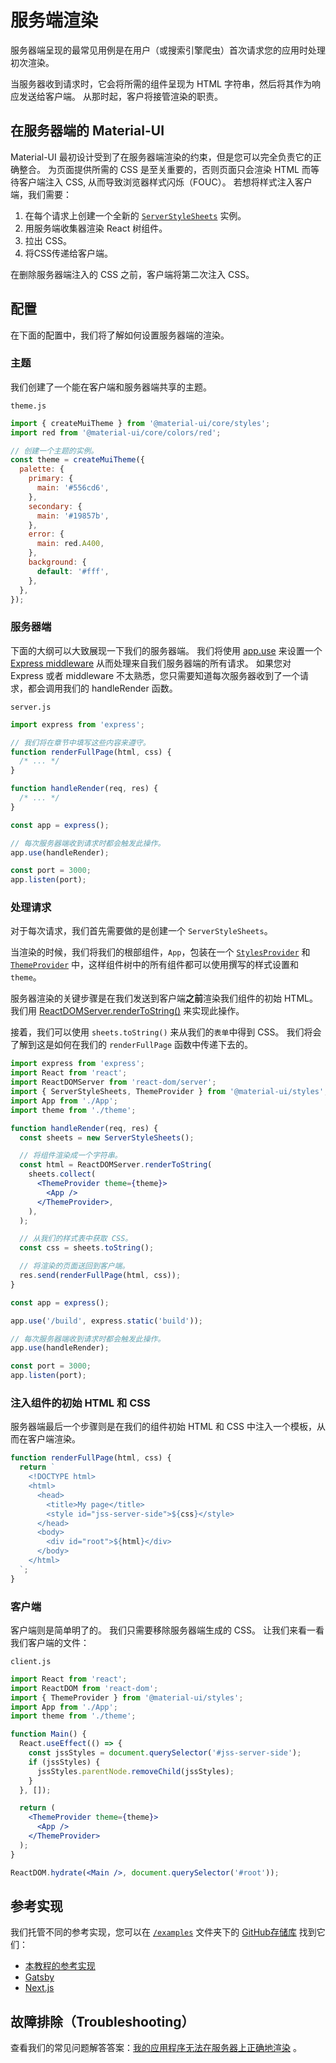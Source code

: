 # 服务端渲染

<p class="description">服务器端呈现的最常见用例是在用户（或搜索引擎爬虫）首次请求您的应用时处理初次渲染。</p>

当服务器收到请求时，它会将所需的组件呈现为 HTML 字符串，然后将其作为响应发送给客户端。 从那时起，客户将接管渲染的职责。

## 在服务器端的 Material-UI

Material-UI 最初设计受到了在服务器端渲染的约束，但是您可以完全负责它的正确整合。 为页面提供所需的 CSS 是至关重要的，否则页面只会渲染 HTML 而等待客户端注入 CSS, 从而导致浏览器样式闪烁（FOUC）。 若想将样式注入客户端，我们需要：

1. 在每个请求上创建一个全新的 [`ServerStyleSheets`](/styles/api/#serverstylesheets) 实例。
2. 用服务端收集器渲染 React 树组件。
3. 拉出 CSS。
4. 将CSS传递给客户端。

在删除服务器端注入的 CSS 之前，客户端将第二次注入 CSS。

## 配置

在下面的配置中，我们将了解如何设置服务器端的渲染。

### 主题

我们创建了一个能在客户端和服务器端共享的主题。

`theme.js`

```js
import { createMuiTheme } from '@material-ui/core/styles';
import red from '@material-ui/core/colors/red';

// 创建一个主题的实例。
const theme = createMuiTheme({
  palette: {
    primary: {
      main: '#556cd6',
    },
    secondary: {
      main: '#19857b',
    },
    error: {
      main: red.A400,
    },
    background: {
      default: '#fff',
    },
  },
});
```

### 服务器端

下面的大纲可以大致展现一下我们的服务器端。 我们将使用 [app.use](http://expressjs.com/en/api.html) 来设置一个 [Express middleware](http://expressjs.com/en/guide/using-middleware.html) 从而处理来自我们服务器端的所有请求。 如果您对 Express 或者 middleware 不太熟悉，您只需要知道每次服务器收到了一个请求，都会调用我们的 handleRender 函数。

`server.js`

```js
import express from 'express';

// 我们将在章节中填写这些内容来遵守。
function renderFullPage(html, css) {
  /* ... */
}

function handleRender(req, res) {
  /* ... */
}

const app = express();

// 每次服务器端收到请求时都会触发此操作。
app.use(handleRender);

const port = 3000;
app.listen(port);
```

### 处理请求

对于每次请求，我们首先需要做的是创建一个 `ServerStyleSheets`。

当渲染的时候，我们将我们的根部组件，`App`，包装在一个 [`StylesProvider`](/styles/api/#stylesprovider) 和 [`ThemeProvider`](/styles/api/#themeprovider) 中，这样组件树中的所有组件都可以使用撰写的样式设置和 `theme`。

服务器渲染的关键步骤是在我们发送到客户端**之前**渲染我们组件的初始 HTML。 我们用 [ReactDOMServer.renderToString()](https://reactjs.org/docs/react-dom-server.html) 来实现此操作。

接着，我们可以使用 `sheets.toString()` 来从我们的`表单`中得到 CSS。 我们将会了解到这是如何在我们的 `renderFullPage` 函数中传递下去的。

```jsx
import express from 'express';
import React from 'react';
import ReactDOMServer from 'react-dom/server';
import { ServerStyleSheets, ThemeProvider } from '@material-ui/styles';
import App from './App';
import theme from './theme';

function handleRender(req, res) {
  const sheets = new ServerStyleSheets();

  // 将组件渲染成一个字符串。
  const html = ReactDOMServer.renderToString(
    sheets.collect(
      <ThemeProvider theme={theme}>
        <App />
      </ThemeProvider>,
    ),
  );

  // 从我们的样式表中获取 CSS。
  const css = sheets.toString();

  // 将渲染的页面送回到客户端。
  res.send(renderFullPage(html, css));
}

const app = express();

app.use('/build', express.static('build'));

// 每次服务器端收到请求时都会触发此操作。
app.use(handleRender);

const port = 3000;
app.listen(port);
```

### 注入组件的初始 HTML 和 CSS

服务器端最后一个步骤则是在我们的组件初始 HTML 和 CSS 中注入一个模板，从而在客户端渲染。

```js
function renderFullPage(html, css) {
  return `
    <!DOCTYPE html>
    <html>
      <head>
        <title>My page</title>
        <style id="jss-server-side">${css}</style>
      </head>
      <body>
        <div id="root">${html}</div>
      </body>
    </html>
  `;
}
```

### 客户端

客户端则是简单明了的。 我们只需要移除服务器端生成的 CSS。 让我们来看一看我们客户端的文件：

`client.js`

```jsx
import React from 'react';
import ReactDOM from 'react-dom';
import { ThemeProvider } from '@material-ui/styles';
import App from './App';
import theme from './theme';

function Main() {
  React.useEffect(() => {
    const jssStyles = document.querySelector('#jss-server-side');
    if (jssStyles) {
      jssStyles.parentNode.removeChild(jssStyles);
    }
  }, []);

  return (
    <ThemeProvider theme={theme}>
      <App />
    </ThemeProvider>
  );
}

ReactDOM.hydrate(<Main />, document.querySelector('#root'));
```

## 参考实现

我们托管不同的参考实现，您可以在 [`/examples`](https://github.com/mui-org/material-ui/tree/master/examples) 文件夹下的 [GitHub存储库](https://github.com/mui-org/material-ui) 找到它们：

- [本教程的参考实现](https://github.com/mui-org/material-ui/tree/master/examples/ssr)
- [Gatsby](https://github.com/mui-org/material-ui/tree/master/examples/gatsby)
- [Next.js](https://github.com/mui-org/material-ui/tree/master/examples/nextjs)

## 故障排除（Troubleshooting）

查看我们的常见问题解答答案：[我的应用程序无法在服务器上正确地渲染](/getting-started/faq/#my-app-doesnt-render-correctly-on-the-server) 。
